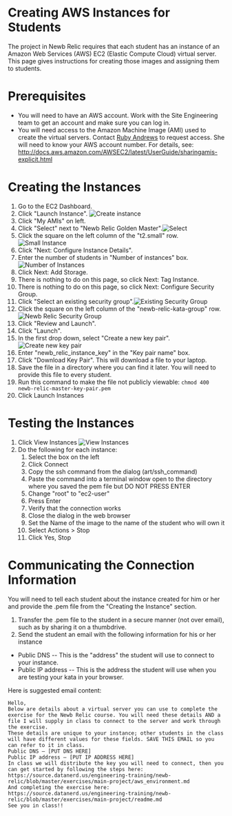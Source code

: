 # Creating AWS Instances for Students
The project in Newb Relic requires that each student has an instance of an Amazon Web Services (AWS) EC2 (Elastic Compute Cloud) virtual server. This page gives instructions for creating those images and assigning them to students.   

# Prerequisites
* You will need to have an AWS account. Work with the Site Engineering team to get an account and make sure you can log in. 
* You will need access to the Amazon Machine Image (AMI) used to create the virtual servers. Contact [Ruby Andrews](mailto:randrews@newrelic.com) to request access. She will need to know your AWS account number. For details, see: http://docs.aws.amazon.com/AWSEC2/latest/UserGuide/sharingamis-explicit.html  

# Creating the Instances
1. Go to the EC2 Dashboard.
1. Click "Launch Instance". ![Create instance](art/create_instance.png)
1. Click "My AMIs" on left.
1. Click "Select" next to "Newb Relic Golden Master".![Select](art/select_ami.png)
1. Click the square on the left column of the "t2.small" row.![Small Instance](art/small_instance.png)
1. Click "Next: Configure Instance Details".
1. Enter the number of students in "Number of instances" box. ![Number of Instances](art/num_instances.png)
1. Click Next: Add Storage.
1. There is nothing to do on this page, so click Next: Tag Instance.
1. There is nothing to do on this page, so click Next: Configure Security Group.
1. Click "Select an existing security group".![Existing Security Group](art/existing_security_group.png)
1. Click the square on the left column of the "newb-relic-kata-group" row.![Newb Relic Security Group](art/newb_relic_security_group.png)
1. Click "Review and Launch".  
1. Click "Launch".  
1. In the first drop down, select "Create a new key pair". ![Create new key pair](art/new_key_pair.png) 
1. Enter "newb_relic_instance_key" in the "Key pair name" box.  
1. Click "Download Key Pair". This will download a file to your laptop.
1. Save the file in a directory where you can find it later. You will need to provide this file to every student. 
1. Run this command to make the file not publicly viewable: ```chmod 400 newb-relic-master-key-pair.pem ```
1. Click Launch Instances

# Testing the Instances
1. Click View Instances ![View Instances](art/view_instances.png)
1. Do the following for each instance: 
   1. Select the box on the left 
   1. Click Connect
   1. Copy the ssh command from the dialog (art/ssh_command)
   1. Paste the command into a terminal window open to the directory where you saved the pem file but DO NOT PRESS ENTER
   1. Change "root" to "ec2-user"
   1. Press Enter
   1. Verify that the connection works
   1. Close the dialog in the web browser
   1. Set the Name of the image to the name of the student who will own it
   1. Select Actions > Stop
   1. Click Yes, Stop

# Communicating the Connection Information
You will need to tell each student about the instance created for him or her and provide the .pem file from the "Creating the Instance" section.

1. Transfer the .pem file to the student in a secure manner (not over email), such as by sharing it on a thumbdrive.  
1. Send the student an email with the following information for his or her instance
  * Public DNS -- This is the "address" the student will use to connect to your instance.
  * Public IP address -- This is the address the student will use when you are testing your kata in your browser.  

Here is suggested email content: 
```
Hello,
Below are details about a virtual server you can use to complete the exercise for the Newb Relic course. You will need these details AND a file I will supply in class to connect to the server and work through the exercise.
These details are unique to your instance; other students in the class will have different values for these fields. SAVE THIS EMAIL so you can refer to it in class.
Public DNS – [PUT DNS HERE]
Public IP address — [PUT IP ADDRESS HERE]
In class we will distribute the key you will need to connect, then you can get started by following the steps here:
https://source.datanerd.us/engineering-training/newb-relic/blob/master/exercises/main-project/aws_environment.md
And completing the exercise here:
https://source.datanerd.us/engineering-training/newb-relic/blob/master/exercises/main-project/readme.md
See you in class!!
```


